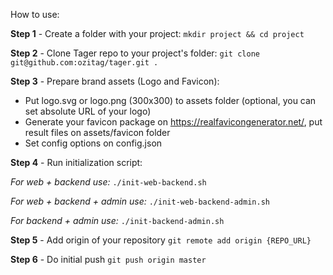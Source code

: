 How to use:

**Step 1** - Create a folder with your project:
`mkdir project && cd project`

**Step 2** - Clone Tager repo to your project's folder:
`git clone git@github.com:ozitag/tager.git .`

**Step 3** - Prepare brand assets (Logo and Favicon):

- Put logo.svg or logo.png (300х300) to assets folder (optional, you can set absolute URL of your logo)
- Generate your favicon package on https://realfavicongenerator.net/, put result files on assets/favicon folder
- Set config options on config.json

**Step 4** - Run initialization script:

_For web + backend use:_
`./init-web-backend.sh`

_For web + backend + admin use:_
`./init-web-backend-admin.sh`

_For backend + admin use:_
`./init-backend-admin.sh`

**Step 5** - Add origin of your repository
`git remote add origin {REPO_URL}`

**Step 6** - Do initial push
`git push origin master`
